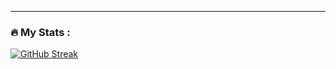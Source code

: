---

### :fire: My Stats :
[![GitHub Streak](http://github-readme-streak-stats.herokuapp.com?user=Miguely101e&theme=dark&background=000000)](https://git.io/streak-stats)
